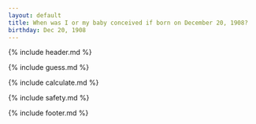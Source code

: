 ```yaml
---
layout: default
title: When was I or my baby conceived if born on December 20, 1908?
birthday: Dec 20, 1908
---
```


{% include header.md %}

{% include guess.md %}

{% include calculate.md %}

{% include safety.md %}

{% include footer.md %}



